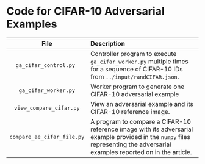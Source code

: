 # Code for CIFAR-10 Adversarial Examples

| File | Description |
|:-------------------------:|:------------------------------------------------------------------------------------- |
| <code>ga_cifar_control.py </code> | Controller program to execute <code>ga_cifar_worker.py</code> multiple times for a sequence of CIFAR-10 IDs from `../input/randCIFAR.json`.|
| <code>ga_cifar_worker.py</code> | Worker program to generate one CIFAR-10 adversarial example |
| <code>view_compare_cifar.py</code> | View an adversarial example and its CIFAR-10 reference image.  |
| <code>compare_ae_cifar_file.py</code> | A program to compare a CIFAR-10 reference image with its adversarial example provided in the <code>numpy</code> files representing the adversarial examples reported on in the article. |
